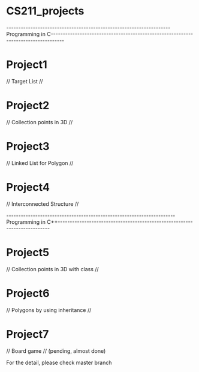 # CS211_projects

--------------------------------------------------------------------Programming in C-----------------------------------------------------------------------------------
# Project1 #
// Target List // 


# Project2 #
// Collection points in 3D //


# Project3 #
// Linked List for Polygon //


# Project4 #
// Interconnected Structure //


----------------------------------------------------------------------Programming in C++--------------------------------------------------------------------------
# Project5 #
// Collection points in 3D with class //


# Project6 #
// Polygons by using inheritance //


# Project7 #
// Board game // (pending, almost done)


For the detail, please check master branch

